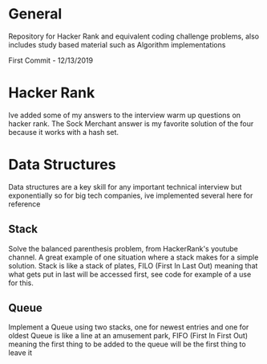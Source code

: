 # General
Repository for Hacker Rank and equivalent coding challenge problems, also includes study based material such as Algorithm implementations

First Commit - 12/13/2019

# Hacker Rank 
Ive added some of my answers to the interview warm up questions on hacker rank. The Sock Merchant answer is my favorite solution of the four because it works with a hash set.

# Data Structures

Data structures are a key skill for any important technical interview but exponentially so for big tech companies, ive implemented several here for reference 

## Stack

Solve the balanced parenthesis problem, from HackerRank's youtube channel. A great example of one situation where a stack makes for a simple solution.
Stack is like a stack of plates, FILO (First In Last Out) meaning that what gets put in last will be accessed first, see code for example of a use for this.

## Queue

Implement a Queue using two stacks, one for newest entries and one for oldest
Queue is like a line at an amusement park, FIFO (First In First Out) meaning the first thing to be added to the queue will be the first thing to leave it